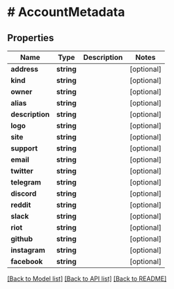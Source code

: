 # # AccountMetadata

## Properties

Name | Type | Description | Notes
------------ | ------------- | ------------- | -------------
**address** | **string** |  | [optional]
**kind** | **string** |  | [optional]
**owner** | **string** |  | [optional]
**alias** | **string** |  | [optional]
**description** | **string** |  | [optional]
**logo** | **string** |  | [optional]
**site** | **string** |  | [optional]
**support** | **string** |  | [optional]
**email** | **string** |  | [optional]
**twitter** | **string** |  | [optional]
**telegram** | **string** |  | [optional]
**discord** | **string** |  | [optional]
**reddit** | **string** |  | [optional]
**slack** | **string** |  | [optional]
**riot** | **string** |  | [optional]
**github** | **string** |  | [optional]
**instagram** | **string** |  | [optional]
**facebook** | **string** |  | [optional]

[[Back to Model list]](../../README.md#models) [[Back to API list]](../../README.md#endpoints) [[Back to README]](../../README.md)

